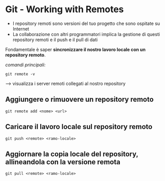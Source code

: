 # Git - Working with Remotes

- I repository remoti sono versioni del tuo progetto che sono ospitate su Internet  
- La collaborazione con altri programmatori implica la gestione di questi repository remoti e il push e il pull di dati

Fondamentale è saper **sincronizzare il nostro lavoro locale con un repository remoto**.

*comandi principali:*

```
git remote -v
```
--> visualizza i server remoti collegati al nostro repository

## Aggiungere o rimuovere un repository remoto

```
git remote add <nome> <url>
```

## Caricare il lavoro locale sul repository remoto

```
git push <remote> <ramo-locale>
```

## Aggiornare la copia locale del repository, allineandola con la versione remota

```
git pull <remote> <ramo-locale>
```
